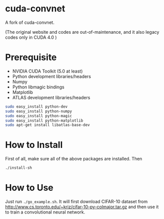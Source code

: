 cuda-convnet
============

A fork of cuda-convnet.

(The original website and codes are out-of-maintenance, and it also legacy codes only in CUDA 4.0 )

# Prerequisite

  - NVIDIA CUDA Toolkit (5.0 at least)
  - Python development libraries/headers
  - Numpy
  - Python libmagic bindings
  - Matplotlib
  - ATLAS development libraries/headers

```bash
sudo easy_install python-dev
sudo easy_install python-numpy
sudo easy_install python-magic
sudo easy_install python-matplotlib
sudo apt-get install libatlas-base-dev
```

# How to Install
First of all, make sure all of the above packages are installed. Then
```bash
./install-sh
```
# How to Use
Just run ```./go_example.sh```. It will first download CIFAR-10 dataset from http://www.cs.toronto.edu/~kriz/cifar-10-py-colmajor.tar.gz and then use it to train a convolutional neural network.
